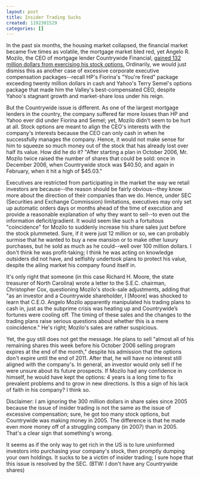 ```yaml
---
layout: post
title: Insider Trading Sucks
created: 1192301529
categories: []
---
```

In the past six months, the housing market collapsed, the financial market became five times as volatile, the mortgage market bled red, yet Angelo R. Mozilo, the CEO of mortgage lender Countrywide Financial, <a href="http://www.nytimes.com/2007/10/11/business/11land.html" target="_blank">gained 132 million dollars from exercising his stock options.</a> Ordinarily, we would just dismiss this as another case of excessive corporate executive compensation packages--recall HP's Fiorina's "You're fired" package exceeding twenty million dollars in cash and Yahoo's Terry Semel's options package that made him the Valley's best-compensated CEO, despite Yahoo's stagnant growth and market-share loss under his reign.

But the Countrywide issue is different. As one of the largest mortgage lenders in the country, the company suffered far more losses than HP and Yahoo ever did under Fiorina and Semel; yet, Mozilo didn't seem to be hurt at all. Stock options are meant to align the CEO's interests with the company's interests because the CEO can only cash in when he successfully manages the company. Hence, it would not make sense for him to squeeze so much money out of the stock that has already lost over half its value. How did he do it? "After starting a plan in October 2006, Mr. Mozilo twice raised the number of shares that could be sold: once in December 2006, when Countrywide stock was $40.50, and again in February, when it hit a high of $45.03."

Executives are restricted from participating in the market the way we retail investors are because--the reason should be fairly obvious--they know more about the direction of their companies than we do. Hence, under SEC (Securities and Exchange Commission) limitations, executives may only set up automatic orders days or months ahead of the time of execution and provide a reasonable explanation of why they want to sell--to even out the information deficit/gradient. It would seem like such a fortuitous "coincidence" for Mozilo to suddenly increase his share sales just before the stock plummeted. Sure, if it were just 12 million or so, we can probably surmise that he wanted to buy a new mansion or to make other luxury purchases, but he sold as much as he could--well over 100 million dollars. I don't think he was profit-taking; I think he was acting on knowledge outsiders did not have, and selfishly undertook plans to protect his value, despite the ailing market his company found itself in.

It's only right that someone (in this case Richard H. Moore, the state treasurer of North Carolina) wrote a letter to the S.E.C. chairman, Christopher Cox, questioning Mozilo's stock-sale adjustments, adding that "as an investor and a Countrywide shareholder, I [Moore] was shocked to learn that C.E.O. Angelo Mozilo apparently manipulated his trading plans to cash in, just as the subprime crisis was heating up and Countrywide’s fortunes were cooling off. The timing of these sales and the changes to the trading plans raise serious questions about whether this is a mere coincidence." He's right; Mozilo's sales are rather suspicious.

Yet, the guy still does not get the message. He plans to sell "almost all of his remaining shares this week before his October 2006 selling program expires at the end of the month," despite his admission that the options don't expire until the end of 2011. After that, he will have no interest still aligned with the company's. In general, an investor would only sell if he were unsure about its future prospects. If Mozilo had any confidence in himself, he would have kept the options: 4 years is a long time to fix prevalent problems and to grow in new directions. Is this a sign of his lack of faith in his company? I think so.

Disclaimer: I am ignoring the 300 million dollars in share sales since 2005 because the issue of insider trading is not the same as the issue of excessive compensation; sure, he got too many stock options, but Countrywide was making money in 2005. The difference is that he made even more money off of a struggling company (in 2007) than in 2005. That's a clear sign that something's wrong.

It seems as if the only way to get rich in the US is to lure uninformed investors into purchasing your company's stock, then promptly dumping your own holdings. It sucks to be a victim of insider trading; I sure hope that this issue is resolved by the SEC. (BTW: I don't have any Countrywide shares)
